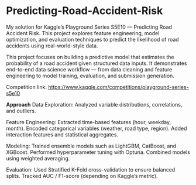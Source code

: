 # Predicting-Road-Accident-Risk
My solution for Kaggle’s Playground Series S5E10 — Predicting Road Accident Risk. This project explores feature engineering, model optimization, and evaluation techniques to predict the likelihood of road accidents using real-world-style data.

This project focuses on building a predictive model that estimates the probability of a road accident given structured data inputs.
It demonstrates end-to-end data science workflow — from data cleaning and feature engineering to model training, evaluation, and submission generation.

Competition link:
https://www.kaggle.com/competitions/playground-series-s5e10

**Approach**
Data Exploration:
Analyzed variable distributions, correlations, and outliers.

Feature Engineering:
Extracted time-based features (hour, weekday, month).
Encoded categorical variables (weather, road type, region).
Added interaction features and statistical aggregates.

Modeling:
Trained ensemble models such as LightGBM, CatBoost, and XGBoost.
Performed hyperparameter tuning with Optuna.
Combined models using weighted averaging.

Evaluation:
Used Stratified K-Fold cross-validation to ensure balanced splits.
Tracked AUC / F1-score (depending on Kaggle’s metric).
